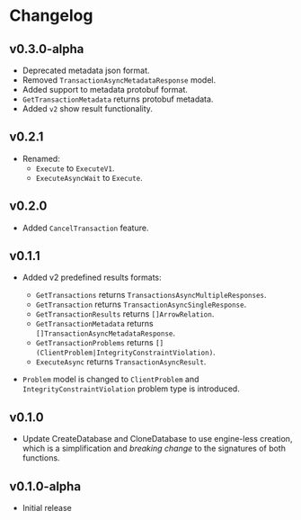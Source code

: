 # Changelog

## v0.3.0-alpha
* Deprecated metadata json format.
* Removed `TransactionAsyncMetadataResponse` model.
* Added support to metadata protobuf format.
* `GetTransactionMetadata` returns protobuf metadata.
* Added `v2` show result functionality.

## v0.2.1
* Renamed:
  - `Execute` to `ExecuteV1`.
  - `ExecuteAsyncWait` to `Execute`.

## v0.2.0
* Added `CancelTransaction` feature.

## v0.1.1

* Added v2 predefined results formats:
  - `GetTransactions` returns `TransactionsAsyncMultipleResponses`.
  - `GetTransaction` returns `TransactionAsyncSingleResponse`.
  - `GetTransactionResults` returns `[]ArrowRelation`.
  - `GetTransactionMetadata` returns `[]TransactionAsyncMetadataResponse`.
  - `GetTransactionProblems` returns `[](ClientProblem|IntegrityConstraintViolation)`.
  - `ExecuteAsync` returns `TransactionAsyncResult`.

* `Problem` model is changed to `ClientProblem` and `IntegrityConstraintViolation`
problem type is introduced.

## v0.1.0

* Update CreateDatabase and CloneDatabase to use engine-less creation, which
  is a simplification and *breaking change* to the signatures of both functions.

## v0.1.0-alpha
* Initial release
